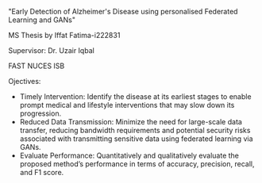 "Early Detection of Alzheimer's Disease using personalised Federated Learning and GANs"

MS Thesis by Iffat Fatima-i222831 

Supervisor: Dr. Uzair Iqbal

FAST NUCES ISB

Ojectives:
* Timely Intervention: Identify the disease at its earliest stages to enable prompt medical and lifestyle interventions that may slow down its progression.
* Reduced Data Transmission: Minimize the need for large-scale data transfer, reducing bandwidth requirements and potential security risks associated with transmitting sensitive data using federated learning via GANs.
* Evaluate Performance: Quantitatively and qualitatively evaluate the proposed method’s performance in terms of accuracy, precision, recall, and F1 score.
